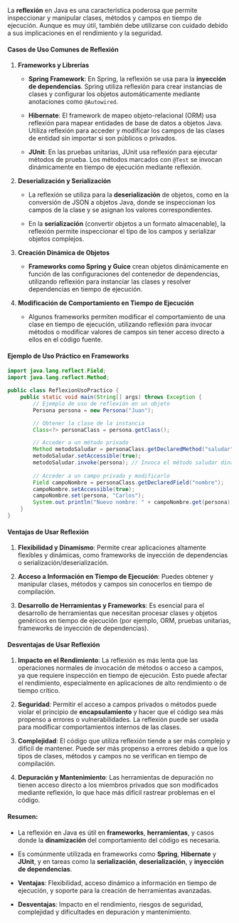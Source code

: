 
La **reflexión** en Java es una característica poderosa que permite inspeccionar y manipular clases, métodos y campos en tiempo de ejecución. Aunque es muy útil, también debe utilizarse con cuidado debido a sus implicaciones en el rendimiento y la seguridad.

#### Casos de Uso Comunes de Reflexión

1. **Frameworks y Librerías**
    
    - **Spring Framework**: En Spring, la reflexión se usa para la **inyección de dependencias**. Spring utiliza reflexión para crear instancias de clases y configurar los objetos automáticamente mediante anotaciones como `@Autowired`.
        
    - **Hibernate**: El framework de mapeo objeto-relacional (ORM) usa reflexión para mapear entidades de base de datos a objetos Java. Utiliza reflexión para acceder y modificar los campos de las clases de entidad sin importar si son públicos o privados.
        
    - **JUnit**: En las pruebas unitarias, JUnit usa reflexión para ejecutar métodos de prueba. Los métodos marcados con `@Test` se invocan dinámicamente en tiempo de ejecución mediante reflexión.
        
2. **Deserialización y Serialización**
    
    - La reflexión se utiliza para la **deserialización** de objetos, como en la conversión de JSON a objetos Java, donde se inspeccionan los campos de la clase y se asignan los valores correspondientes.
        
    - En la **serialización** (convertir objetos a un formato almacenable), la reflexión permite inspeccionar el tipo de los campos y serializar objetos complejos.
        
3. **Creación Dinámica de Objetos**
    
    - **Frameworks como Spring y Guice** crean objetos dinámicamente en función de las configuraciones del contenedor de dependencias, utilizando reflexión para instanciar las clases y resolver dependencias en tiempo de ejecución.
        
4. **Modificación de Comportamiento en Tiempo de Ejecución**
    
    - Algunos frameworks permiten modificar el comportamiento de una clase en tiempo de ejecución, utilizando reflexión para invocar métodos o modificar valores de campos sin tener acceso directo a ellos en el código fuente.
        

#### Ejemplo de Uso Práctico en Frameworks

```java
import java.lang.reflect.Field;
import java.lang.reflect.Method;

public class ReflexionUsoPractico {
    public static void main(String[] args) throws Exception {
        // Ejemplo de uso de reflexión en un objeto
        Persona persona = new Persona("Juan");

        // Obtener la clase de la instancia
        Class<?> personaClass = persona.getClass();

        // Acceder a un método privado
        Method metodoSaludar = personaClass.getDeclaredMethod("saludar");
        metodoSaludar.setAccessible(true);
        metodoSaludar.invoke(persona); // Invoca el método saludar dinámicamente
        
        // Acceder a un campo privado y modificarlo
        Field campoNombre = personaClass.getDeclaredField("nombre");
        campoNombre.setAccessible(true);
        campoNombre.set(persona, "Carlos");
        System.out.println("Nuevo nombre: " + campoNombre.get(persona)); // Carlos
    }
}
```

#### Ventajas de Usar Reflexión

1. **Flexibilidad y Dinamismo**: Permite crear aplicaciones altamente flexibles y dinámicas, como frameworks de inyección de dependencias o serialización/deserialización.
    
2. **Acceso a Información en Tiempo de Ejecución**: Puedes obtener y manipular clases, métodos y campos sin conocerlos en tiempo de compilación.
    
3. **Desarrollo de Herramientas y Frameworks**: Es esencial para el desarrollo de herramientas que necesitan procesar clases y objetos genéricos en tiempo de ejecución (por ejemplo, ORM, pruebas unitarias, frameworks de inyección de dependencias).
    

#### Desventajas de Usar Reflexión

1. **Impacto en el Rendimiento**: La reflexión es más lenta que las operaciones normales de invocación de métodos o acceso a campos, ya que requiere inspección en tiempo de ejecución. Esto puede afectar el rendimiento, especialmente en aplicaciones de alto rendimiento o de tiempo crítico.
    
2. **Seguridad**: Permitir el acceso a campos privados o métodos puede violar el principio de **encapsulamiento** y hacer que el código sea más propenso a errores o vulnerabilidades. La reflexión puede ser usada para modificar comportamientos internos de las clases.
    
3. **Complejidad**: El código que utiliza reflexión tiende a ser más complejo y difícil de mantener. Puede ser más propenso a errores debido a que los tipos de clases, métodos y campos no se verifican en tiempo de compilación.
    
4. **Depuración y Mantenimiento**: Las herramientas de depuración no tienen acceso directo a los miembros privados que son modificados mediante reflexión, lo que hace más difícil rastrear problemas en el código.
    

#### Resumen:

- La reflexión en Java es útil en **frameworks**, **herramientas**, y casos donde la **dinamización** del comportamiento del código es necesaria.
    
- Es comúnmente utilizada en frameworks como **Spring**, **Hibernate** y **JUnit**, y en tareas como la **serialización**, **deserialización**, y **inyección de dependencias**.
    
- **Ventajas**: Flexibilidad, acceso dinámico a información en tiempo de ejecución, y soporte para la creación de herramientas avanzadas.
    
- **Desventajas**: Impacto en el rendimiento, riesgos de seguridad, complejidad y dificultades en depuración y mantenimiento.